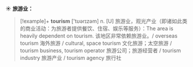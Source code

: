 ☀ <span class="category">**旅游业：**</span>
>[!example]+ <span class="vocabulary">**tourism**</span> ['tʊərɪzəm] 
> <span class="definition">n. [U] 旅游业，观光产业（即诸如此类的商业活动：为旅游者提供餐饮、住宿、娱乐等服务）：</span>The area is heavily dependent on tourism. 该地区非常依赖旅游业。/ overseas tourism 海外旅游 / cultural, space tourism 文化旅游；太空旅游 / tourism business, tourism operator 旅游公司；旅游经营者 / tourism industry 旅游产业 / tourism agency 旅行社
